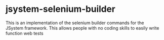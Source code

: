 jsystem-selenium-builder
========================

This is an implementation of the selenium builder commands for the JSystem framework. This allows people with no coding skills to easily write function web tests

